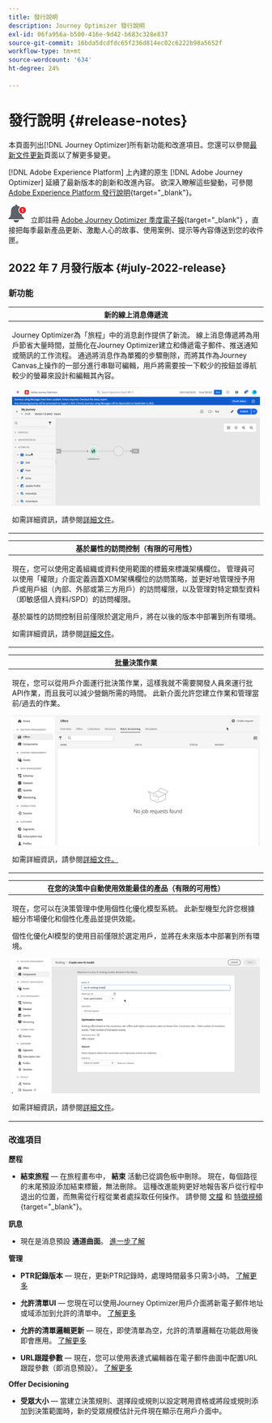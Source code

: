 ```yaml
---
title: 發行說明
description: Journey Optimizer 發行說明
exl-id: 06fa956a-b500-416e-9d42-b683c328e837
source-git-commit: 16bda5dcdfdc65f236d814ec02c6222b98a5652f
workflow-type: tm+mt
source-wordcount: '634'
ht-degree: 24%

---
```


# 發行說明 {#release-notes}

本頁面列出[!DNL Journey Optimizer]所有新功能和改進項目。您還可以參閱[最新文件更新](documentation-updates.md)頁面以了解更多變更。

[!DNL Adobe Experience Platform] 上內建的原生 [!DNL Adobe Journey Optimizer] 延續了最新版本的創新和改進內容。 欲深入瞭解這些變動，可參閱 [Adobe Experience Platform 發行說明](https://experienceleague.adobe.com/docs/experience-platform/release-notes/latest.html?lang=zh-Hant){target=&quot;_blank&quot;}。

![電子報](../assets/do-not-localize/nl-icon.png) 立即註冊 [Adobe Journey Optimizer 季度電子報](https://www.adobe.com/subscription/Adobe_Journey_Optimizer_NL.html){target=&quot;_blank&quot;} ，直接把每季最新產品更新、激勵人心的故事、使用案例、提示等內容傳送到您的收件匣。

## 2022 年 7 月發行版本 {#july-2022-release}

### 新功能

<table>
<thead>
<tr>
<th><strong>新的線上消息傳遞流</strong><br/></th>
</tr>
</thead>
<tbody>
<tr>
<td>
<p>Journey Optimizer為「旅程」中的消息創作提供了新流。 線上消息傳遞將為用戶節省大量時間，並簡化在Journey Optimizer建立和傳遞電子郵件、推送通知或簡訊的工作流程。 通過將消息作為單獨的步驟刪除，而將其作為Journey Canvas上操作的一部分進行串聯可編輯，用戶將需要按一下較少的按鈕並導航較少的螢幕來設計和編輯其內容。</p>
<img src="assets/do-not-localize/inline.gif"/>
<p>如需詳細資訊，請參閱<a href="../messages/get-started-content.md">詳細文件</a>。</p>
</td>
</tr>
</tbody>
</table>


<table>
<thead>
<tr>
<th><strong>基於屬性的訪問控制（有限的可用性）</strong><br/></th>
</tr>
</thead>
<tbody>
<tr>
<td>
<p>現在，您可以使用定義組織或資料使用範圍的標籤來標識架構欄位。 管理員可以使用「權限」介面定義涵蓋XDM架構欄位的訪問策略，並更好地管理授予用戶或用戶組（內部、外部或第三方用戶）的訪問權限，以及管理對特定類型資料（即敏感個人資料/SPD）的訪問權限。</p>
<p>基於屬性的訪問控制目前僅限於選定用戶，將在以後的版本中部署到所有環境。</p>
<p>如需詳細資訊，請參閱<a href="../administration/attribute-based-access.md">詳細文件</a>。</p>
</td>
</tr>
</tbody>
</table>

<table>
<thead>
<tr>
<th><strong>批量決策作業</strong><br/></th>
</tr>
</thead>
<tbody>
<tr>
<td>
<p>現在，您可以從用戶介面運行批決策作業，這樣我就不需要開發人員來運行批API作業，而且我可以減少營銷所需的時間。 此新介面允許您建立作業和管理當前/過去的作業。</p>
<img src="assets/do-not-localize/batch.gif"/>
<p>如需詳細資訊，請參閱<a href="../offers/batch-delivery.md">詳細文件。</p>
</td>
</tr>
</tbody>
</table>

<table>
<thead>
<tr>
<th><strong>在您的決策中自動使用效能最佳的產品（有限的可用性）</strong><br/></th>
</tr>
</thead>
<tbody>
<tr>
<td>
<p>現在，您可以在決策管理中使用個性化優化模型系統。 此新型機型允許您根據細分市場優化和個性化產品並提供效能。</p>
<p>個性化優化AI模型的使用目前僅限於選定用戶，並將在未來版本中部署到所有環境。</p>
<img src="assets/do-not-localize/ai-ranking.gif"/>
<p>如需詳細資訊，請參閱<a href="../offers/ranking/personalized-optimization-model.md">詳細文件</a>。</p>
</td>
</tr>
</tbody>
</table>

### 改進項目

**歷程**

* **結束旅程**  — 在旅程畫布中， **結束** 活動已從調色板中刪除。 現在，每個路徑的末尾預設添加結束標籤，無法刪除。 這種改進能夠更好地報告客戶從行程中退出的位置，而無需從行程從業者處採取任何操作。 請參閱 [文檔](../building-journeys/journey-end.md) 和 [特徵視頻](https://video.tv.adobe.com/v/345376){target=&quot;_blank&quot;}。

**訊息**

* 現在是消息預設 **通道曲面**。 [進一步了解](../configuration/channel-surfaces.md)

**管理**

* **PTR記錄版本**  — 現在，更新PTR記錄時，處理時間最多只需3小時。 [了解更多](../configuration/ptr-records.md#processing)

* **允許清單UI**  — 您現在可以使用Journey Optimizer用戶介面將新電子郵件地址或域添加到允許的清單中。 [了解更多](../configuration/allow-list.md)

* **允許的清單邏輯更新**  — 現在，即使清單為空，允許的清單邏輯在功能啟用後即會應用。 [了解更多](../configuration/allow-list.md#logic)

* **URL跟蹤參數**  — 現在，您可以使用表達式編輯器在電子郵件曲面中配置URL跟蹤參數（即消息預設）。 [了解更多](../configuration/email-settings.md#url-tracking)

**Offer Decisioning**

* **受眾大小**  — 當建立決策規則、選擇段或規則以設定聘用資格或將段或規則添加到決策範圍時，新的受眾規模估計元件現在顯示在用戶介面中。